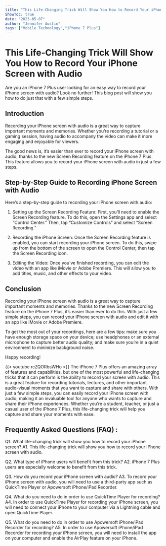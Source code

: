 ```yaml
---
title: "This Life-Changing Trick Will Show You How to Record Your iPhone Screen with Audio - iPhone 7 Plus Users, You're Welcome!"
ShowToc: true 
date: "2023-05-07"
author: "Jennifer Austin" 
tags: ["Mobile Technology","iPhone 7 Plus"]
---
```

# This Life-Changing Trick Will Show You How to Record Your iPhone Screen with Audio

Are you an iPhone 7 Plus user looking for an easy way to record your iPhone screen with audio? Look no further! This blog post will show you how to do just that with a few simple steps.

## Introduction

Recording your iPhone screen with audio is a great way to capture important moments and memories. Whether you’re recording a tutorial or a gaming session, having audio to accompany the video can make it more engaging and enjoyable for viewers.

The good news is, it’s easier than ever to record your iPhone screen with audio, thanks to the new Screen Recording feature on the iPhone 7 Plus. This feature allows you to record your iPhone screen with audio in just a few steps.

## Step-by-Step Guide to Recording iPhone Screen with Audio

Here’s a step-by-step guide to recording your iPhone screen with audio:

1. Setting up the Screen Recording Feature: First, you’ll need to enable the Screen Recording feature. To do this, open the Settings app and select “Control Center.” Then, tap “Customize Controls” and select “Screen Recording.”

2. Recording the iPhone Screen: Once the Screen Recording feature is enabled, you can start recording your iPhone screen. To do this, swipe up from the bottom of the screen to open the Control Center, then tap the Screen Recording icon.

3. Editing the Video: Once you’ve finished recording, you can edit the video with an app like iMovie or Adobe Premiere. This will allow you to add titles, music, and other effects to your video.

## Conclusion

Recording your iPhone screen with audio is a great way to capture important moments and memories. Thanks to the new Screen Recording feature on the iPhone 7 Plus, it’s easier than ever to do this. With just a few simple steps, you can record your iPhone screen with audio and edit it with an app like iMovie or Adobe Premiere.

To get the most out of your recordings, here are a few tips: make sure you have enough storage space on your device; use headphones or an external microphone to capture better audio quality; and make sure you’re in a quiet environment to minimize background noise.

Happy recording!

{{< youtube rcZQORbsWHo >}} 
The iPhone 7 Plus offers an amazing array of features and capabilities, but one of the most powerful and life-changing tricks that it can perform is the ability to record your screen with audio. This is a great feature for recording tutorials, lectures, and other important audio-visual moments that you want to capture and share with others. With just a few simple steps, you can easily record your iPhone screen with audio, making it an invaluable tool for anyone who wants to capture and share their iPhone experiences. Whether you’re a student, teacher, or just a casual user of the iPhone 7 Plus, this life-changing trick will help you capture and share your moments with ease.

## Frequently Asked Questions (FAQ) :
Q1. What life-changing trick will show you how to record your iPhone screen?
A1. This life-changing trick will show you how to record your iPhone screen with audio.

Q2. What type of iPhone users will benefit from this trick?
A2. iPhone 7 Plus users are especially welcome to benefit from this trick.

Q3. How do you record your iPhone screen with audio?
A3. To record your iPhone screen with audio, you will need to use a third-party app such as QuickTime Player or Apowersoft iPhone/iPad Recorder.

Q4. What do you need to do in order to use QuickTime Player for recording?
A4. In order to use QuickTime Player for recording your iPhone screen, you will need to connect your iPhone to your computer via a Lightning cable and open QuickTime Player.

Q5. What do you need to do in order to use Apowersoft iPhone/iPad Recorder for recording?
A5. In order to use Apowersoft iPhone/iPad Recorder for recording your iPhone screen, you will need to install the app on your computer and enable the AirPlay feature on your iPhone.


